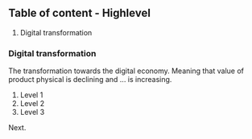 ##  Table of content - Highlevel
1.  Digital transformation

### Digital transformation
The transformation towards the digital economy. Meaning that value of product physical is declining and ... is increasing.

1. Level 1
2. Level 2
3. Level 3

Next.

<!--stackedit_data:
eyJoaXN0b3J5IjpbMTE4MTQ2NjU4XX0=
-->